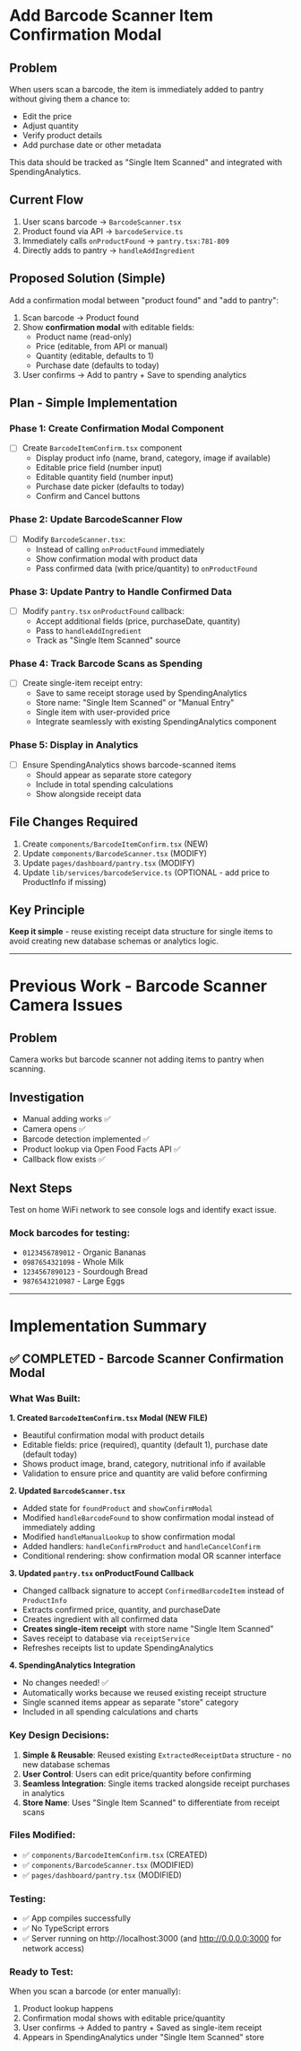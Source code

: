 # Add Barcode Scanner Item Confirmation Modal

## Problem

When users scan a barcode, the item is immediately added to pantry without giving them a chance to:

- Edit the price
- Adjust quantity
- Verify product details
- Add purchase date or other metadata

This data should be tracked as "Single Item Scanned" and integrated with SpendingAnalytics.

## Current Flow

1. User scans barcode → `BarcodeScanner.tsx`
2. Product found via API → `barcodeService.ts`
3. Immediately calls `onProductFound` → `pantry.tsx:781-809`
4. Directly adds to pantry → `handleAddIngredient`

## Proposed Solution (Simple)

Add a confirmation modal between "product found" and "add to pantry":

1. Scan barcode → Product found
2. Show **confirmation modal** with editable fields:
   - Product name (read-only)
   - Price (editable, from API or manual)
   - Quantity (editable, defaults to 1)
   - Purchase date (defaults to today)
3. User confirms → Add to pantry + Save to spending analytics

## Plan - Simple Implementation

### Phase 1: Create Confirmation Modal Component

- [ ] Create `BarcodeItemConfirm.tsx` component
  - Display product info (name, brand, category, image if available)
  - Editable price field (number input)
  - Editable quantity field (number input)
  - Purchase date picker (defaults to today)
  - Confirm and Cancel buttons

### Phase 2: Update BarcodeScanner Flow

- [ ] Modify `BarcodeScanner.tsx`:
  - Instead of calling `onProductFound` immediately
  - Show confirmation modal with product data
  - Pass confirmed data (with price/quantity) to `onProductFound`

### Phase 3: Update Pantry to Handle Confirmed Data

- [ ] Modify `pantry.tsx` `onProductFound` callback:
  - Accept additional fields (price, purchaseDate, quantity)
  - Pass to `handleAddIngredient`
  - Track as "Single Item Scanned" source

### Phase 4: Track Barcode Scans as Spending

- [ ] Create single-item receipt entry:
  - Save to same receipt storage used by SpendingAnalytics
  - Store name: "Single Item Scanned" or "Manual Entry"
  - Single item with user-provided price
  - Integrate seamlessly with existing SpendingAnalytics component

### Phase 5: Display in Analytics

- [ ] Ensure SpendingAnalytics shows barcode-scanned items
  - Should appear as separate store category
  - Include in total spending calculations
  - Show alongside receipt data

## File Changes Required

1. Create `components/BarcodeItemConfirm.tsx` (NEW)
2. Update `components/BarcodeScanner.tsx` (MODIFY)
3. Update `pages/dashboard/pantry.tsx` (MODIFY)
4. Update `lib/services/barcodeService.ts` (OPTIONAL - add price to ProductInfo if missing)

## Key Principle

**Keep it simple** - reuse existing receipt data structure for single items to avoid creating new database schemas or analytics logic.

---

# Previous Work - Barcode Scanner Camera Issues

## Problem

Camera works but barcode scanner not adding items to pantry when scanning.

## Investigation

- Manual adding works ✅
- Camera opens ✅
- Barcode detection implemented ✅
- Product lookup via Open Food Facts API ✅
- Callback flow exists ✅

## Next Steps

Test on home WiFi network to see console logs and identify exact issue.

### Mock barcodes for testing:

- `0123456789012` - Organic Bananas
- `0987654321098` - Whole Milk
- `1234567890123` - Sourdough Bread
- `9876543210987` - Large Eggs

---

# Implementation Summary

## ✅ COMPLETED - Barcode Scanner Confirmation Modal

### What Was Built:

**1. Created `BarcodeItemConfirm.tsx` Modal (NEW FILE)**

- Beautiful confirmation modal with product details
- Editable fields: price (required), quantity (default 1), purchase date (default today)
- Shows product image, brand, category, nutritional info if available
- Validation to ensure price and quantity are valid before confirming

**2. Updated `BarcodeScanner.tsx`**

- Added state for `foundProduct` and `showConfirmModal`
- Modified `handleBarcodeFound` to show confirmation modal instead of immediately adding
- Modified `handleManualLookup` to show confirmation modal
- Added handlers: `handleConfirmProduct` and `handleCancelConfirm`
- Conditional rendering: show confirmation modal OR scanner interface

**3. Updated `pantry.tsx` onProductFound Callback**

- Changed callback signature to accept `ConfirmedBarcodeItem` instead of `ProductInfo`
- Extracts confirmed price, quantity, and purchaseDate
- Creates ingredient with all confirmed data
- **Creates single-item receipt** with store name "Single Item Scanned"
- Saves receipt to database via `receiptService`
- Refreshes receipts list to update SpendingAnalytics

**4. SpendingAnalytics Integration**

- No changes needed! ✅
- Automatically works because we reused existing receipt structure
- Single scanned items appear as separate "store" category
- Included in all spending calculations and charts

### Key Design Decisions:

1. **Simple & Reusable**: Reused existing `ExtractedReceiptData` structure - no new database schemas
2. **User Control**: Users can edit price/quantity before confirming
3. **Seamless Integration**: Single items tracked alongside receipt purchases in analytics
4. **Store Name**: Uses "Single Item Scanned" to differentiate from receipt scans

### Files Modified:

- ✅ `components/BarcodeItemConfirm.tsx` (CREATED)
- ✅ `components/BarcodeScanner.tsx` (MODIFIED)
- ✅ `pages/dashboard/pantry.tsx` (MODIFIED)

### Testing:

- ✅ App compiles successfully
- ✅ No TypeScript errors
- ✅ Server running on http://localhost:3000 (and http://0.0.0.0:3000 for network access)

### Ready to Test:

When you scan a barcode (or enter manually):

1. Product lookup happens
2. Confirmation modal shows with editable price/quantity
3. User confirms → Added to pantry + Saved as single-item receipt
4. Appears in SpendingAnalytics under "Single Item Scanned" store
